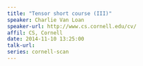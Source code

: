 ```yaml
---
title: "Tensor short course (III)"
speaker: Charlie Van Loan
speaker-url: http://www.cs.cornell.edu/cv/
affil: CS, Cornell
date: 2014-11-10 13:25:00
talk-url:
series: cornell-scan
---
```

